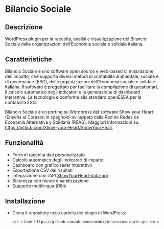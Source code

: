# Bilancio Sociale

## Descrizione

WordPress plugin  per la raccolta, analisi e visualizzazione del Bilancio Sociale delle organizzazioni dell'Economia sociale e solidale italiana. 

## Caratteristiche

Bilancio Sociale è uno software open source e web-based  di misurazione dell'impatto, che supporta diversi metodi di contabilità ambientale, sociale e di governance (ESG), delle organizzazioni dell'Economia sociale e solidale italiana. Il software è progettato per facilitare la compilazione di questionari, il calcolo automatico degli indicatori e la generazione di dashboard interattive. La tecnologia è conforme allo standard openESEA per la contabilità ESG. 

Bilancio Sociale è un porting su Wordpress del software Show your Heart (Enseña el Corazón in spagnolo) sviluppato dalla Red de Redes de Economía Alternativa y Solidaria [REAS]. Maggiori informazioni su: https://github.com/Show-your-Heart/ShowYourHeart

## Funzionalità

- Form di raccolta dati personalizzato
- Calcolo automatico degli indicatori di impatto
- Dashboard con grafico radar interattivo
- Esportazione CSV dei risultati
- Integrazione con l’API [ShowYourHeart-data-api](https://github.com/Show-your-Heart/ShowYourHeart-data-api)
- Sicurezza con nonce e sanitizzazione
- Supporto multilingua (i18n)


## Installazione

- Clona il repository nella cartella dei plugin di WordPress:

   ```bash
   git clone https://github.com/abcbenicomuni/bilanciosociale.git wp-content/plugins/bilanciosociale
